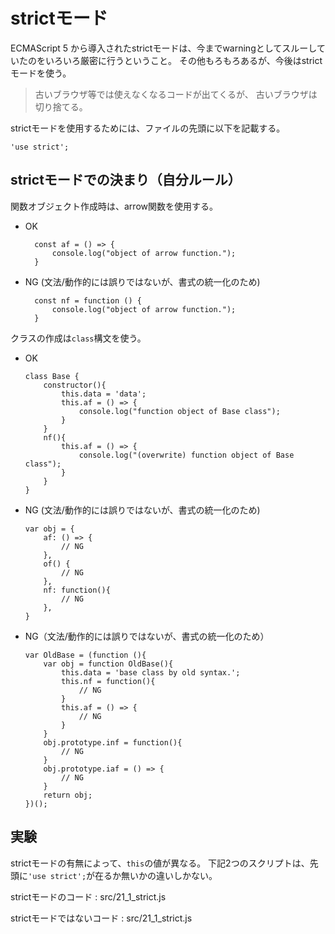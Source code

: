 strictモード
====

ECMAScript 5 から導入されたstrictモードは、今までwarningとしてスルーしていたのをいろいろ厳密に行うということ。
その他もろもろあるが、今後はstrictモードを使う。

> 古いブラウザ等では使えなくなるコードが出てくるが、
> 古いブラウザは切り捨てる。

strictモードを使用するためには、ファイルの先頭に以下を記載する。

    'use strict';

strictモードでの決まり（自分ルール）
----

関数オブジェクト作成時は、arrow関数を使用する。

* OK

        const af = () => {
            console.log("object of arrow function.");
        }

* NG (文法/動作的には誤りではないが、書式の統一化のため)

        const nf = function () {
            console.log("object of arrow function.");
        }

クラスの作成は`class`構文を使う。

* OK

    ~~~
    class Base {
        constructor(){
            this.data = 'data';
            this.af = () => {
                console.log("function object of Base class");
            }
        }
        nf(){
            this.af = () => {
                console.log("(overwrite) function object of Base class");
            }
        }
    }
    ~~~

* NG (文法/動作的には誤りではないが、書式の統一化のため)

    ~~~
    var obj = {
        af: () => {
            // NG
        },
        of() {
            // NG
        },
        nf: function(){
            // NG
        },
    }
    ~~~

* NG（文法/動作的には誤りではないが、書式の統一化のため）

    ~~~
    var OldBase = (function (){
        var obj = function OldBase(){
            this.data = 'base class by old syntax.';
            this.nf = function(){
                // NG
            }
            this.af = () => {
                // NG
            }
        }
        obj.prototype.inf = function(){
            // NG
        }
        obj.prototype.iaf = () => {
            // NG
        }
        return obj;
    })();
    ~~~

実験
----

strictモードの有無によって、`this`の値が異なる。
下記2つのスクリプトは、先頭に`'use strict';`が在るか無いかの違いしかない。

strictモードのコード
: src/21_1_strict.js

strictモードではないコード
: src/21_1_strict.js
